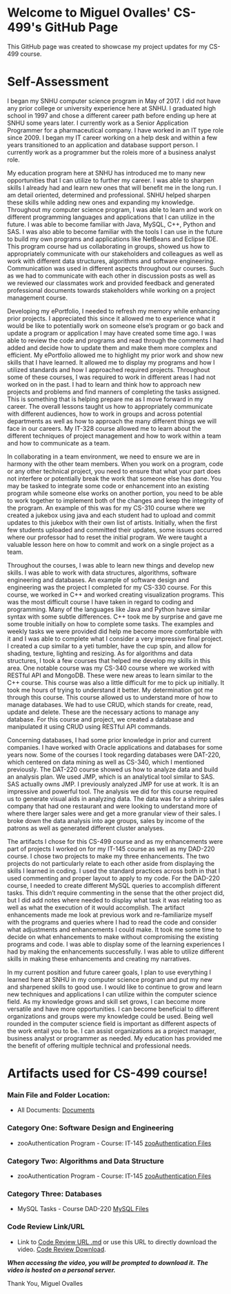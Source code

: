 # Welcome to Miguel Ovalles' CS-499's GitHub Page

This GitHub page was created to showcase my project updates for my CS-499 course.


# Self-Assessment


I began my SNHU computer science program in May of 2017. I did not have any 
prior college or university experience here at SNHU. I graduated high school 
in 1997 and chose a different career path before ending up here at SNHU some
years later. I currently work as a Senior Application Programmer for a 
pharmaceutical company. I have worked in an IT type role since 2009. I began 
my IT career working on a help desk and within a few years transitioned to 
an application and database support person. I currently work as a programmer 
but the roleis more of a business analyst role.
	
My education program here at SNHU has introduced me to many new opportunities
that I can utilize to further my career. I was able to sharpen skills I already
had and learn new ones that will benefit me in the long run. I am detail 
oriented, determined and professional. SNHU helped sharpen these skills while 
adding new ones and expanding my knowledge. Throughout my computer science 
program, I was able to learn and work on different programming languages and 
applications that I can utilize in the future. I was able to become familiar 
with Java, MySQL, C++, Python and SAS. I was also able to become familiar with
the tools I can use in the future to build my own programs and applications 
like NetBeans and Eclipse IDE. This program course had us collaborating in 
groups, showed us how to appropriately communicate with our stakeholders and 
colleagues as well as work with different data structures, algorithms and 
software engineering. Communication was used in different aspects throughout 
our courses. Such as we had to communicate with each other in discussion posts 
as well as we reviewed our classmates work and provided feedback and generated 
professional documents towards stakeholders while working on a project management 
course. 
	
Developing my ePortfolio, I needed to refresh my memory while enhancing prior 
projects. I appreciated this since it allowed me to experience what it would be 
like to potentially work on someone else’s program or go back and update a 
program or application I may have created some time ago. I was able to review 
the code and programs and read through the comments I had added and decide how 
to update them and make them more complex and efficient. My ePortfolio allowed 
me to highlight my prior work and show new skills that I have learned. It allowed 
me to display my programs and how I utilized standards and how I approached 
required projects. Throughout some of these courses, I was required to work in 
different areas I had not worked on in the past. I had to learn and think how 
to approach new projects and problems and find manners of completing the tasks 
assigned. This is something that is helping prepare me as I move forward in my 
career. The overall lessons taught us how to appropriately communicate with 
different audiences, how to work in groups and across potential departments as 
well as how to approach the many different things we will face in our careers. 
My IT-328 course allowed me to learn about the different techniques of project 
management and how to work within a team and how to communicate as a team. 
	
In collaborating in a team environment, we need to ensure we are in harmony with 
the other team members. When you work on a program, code or any other technical 
project, you need to ensure that what your part does not interfere or potentially 
break the work that someone else has done. You may be tasked to integrate some 
code or enhancement into an existing program while someone else works on another 
portion, you need to be able to work together to implement both of the changes 
and keep the integrity of the program. An example of this was for my CS-310 course 
where we created a jukebox using java and each student had to upload and commit 
updates to this jukebox with their own list of artists. Initially, when the first 
few students uploaded and committed their updates, some issues occurred where our 
professor had to reset the initial program. We were taught a valuable lesson here 
on how to commit and work on a single project as a team. 
	
Throughout the courses, I was able to learn new things and develop new skills. I 
was able to work with data structures, algorithms, software engineering and 
databases. An example of software design and engineering was the project I 
completed for my CS-330 course. For this course, we worked in C++ and worked 
creating visualization programs. This was the most difficult course I have 
taken in regard to coding and programming. Many of the languages like Java and 
Python have similar syntax with some subtle differences. C++ took me by surprise 
and gave me some trouble initially on how to complete some tasks. The examples 
and weekly tasks we were provided did help me become more comfortable with it 
and I was able to complete what I consider a very impressive final project. I 
created a cup similar to a yeti tumbler, have the cup spin, and allow for shading, 
texture, lighting and resizing. As for algorithms and data structures, I took a 
few courses that helped me develop my skills in this area. One notable course was 
my CS-340 course where we worked with RESTful API and MongoDB. These were new areas
to learn similar to the C++ course. This course was also a little difficult for me 
to pick up initially. It took me hours of trying to understand it better. My 
determination got me through this course. This course allowed us to understand more 
of how to manage databases. We had to use CRUD, which stands for create, read, 
update and delete. These are the necessary actions to manage any database. For this 
course and project, we created a database and manipulated it using CRUD using
RESTful API commands. 
	
Concerning databases, I had some prior knowledge in prior and current companies. 
I have worked with Oracle applications and databases for some years now. Some 
of the courses I took regarding databases were DAT-220, which centered on data 
mining as well as CS-340, which I mentioned previously. The DAT-220 course 
showed us how to analyze data and build an analysis plan. We used JMP, which 
is an analytical tool similar to SAS. SAS actually owns JMP.  I previously 
analyzed JMP for use at work. It is an impressive and powerful tool. The analysis 
we did for this course required us to generate visual aids in analyzing data. The 
data was for a shrimp sales company that had one restaurant and were looking to 
understand more of where there larger sales were and get a more granular view of 
their sales. I broke down the data analysis into age groups, sales by income of 
the patrons as well as generated different cluster analyses. 

The artifacts I chose for this CS-499 course and as my enhancements were part of 
projects I worked on for my IT-145 course as well as my DAD-220 course. I chose 
two projects to make my three enhancements. The two projects do not particularly 
relate to each other aside from displaying the skills I learned in coding. I used 
the standard practices across both in that I used commenting and proper layout to
apply to my code. For the DAD-220 course, I needed to create different MySQL queries
to accomplish different tasks. This didn’t require commenting in the sense that the
other project did, but I did add notes where needed to display what task it was 
relating too as well as what the execution of it would accomplish. The artifact 
enhancements made me look at previous work and re-familiarize myself with the 
programs and queries where I had to read the code and consider what adjustments and 
enhancements I could make. It took me some time to decide on what enhancements to 
make without compromising the existing programs and code. I was able to display some 
of the learning experiences I had by making the enhancements successfully. I was able
to utilize different skills in making these enhancements and creating my narratives. 

In my current position and future career goals, I plan to use everything I learned
here at SNHU in my computer science program and put my new and sharpened skills to 
good use. I would like to continue to grow and learn new techniques and applications
I can utilize within the computer science field. As my knowledge grows and skill set
grows, I can become more versatile and have more opportunities. I can become 
beneficial to different organizations and groups were my knowledge could be used. 
Being well rounded in the computer science field is important as different aspects
of the work entail you to be. I can assist organizations as a project manager, 
business analyst or programmer as needed. My education has provided me the benefit 
of offering multiple technical and professional needs.


# Artifacts used for CS-499 course!

### Main File and Folder Location:

- All Documents: [Documents](https://github.com/miguelovalles/miguelovalles.github.io)

### Category One: Software Design and Engineering

- zooAuthentication Program - Course: IT-145 [zooAuthentication Files](https://github.com/miguelovalles/miguelovalles.github.io/tree/main/zooAuthentication)

### Category Two: Algorithms and Data Structure

- zooAuthentication Program - Course: IT-145 [zooAuthentication Files](https://github.com/miguelovalles/miguelovalles.github.io/tree/main/zooAuthentication)

### Category Three: Databases

- MySQL Tasks - Course DAD-220 [MySQL Files](https://github.com/miguelovalles/miguelovalles.github.io/tree/main/MySQL)

### Code Review Link/URL

- Link to [Code Review URL .md](CodeReview.md) or use this URL to directly download the video. [Code Review Download](http://gofile.me/2ATFw/y7PvIvcgQ).

***When accessing the video, you will be prompted to download it.***
***The video is hosted on a personal server.***

Thank You,
Miguel Ovalles



